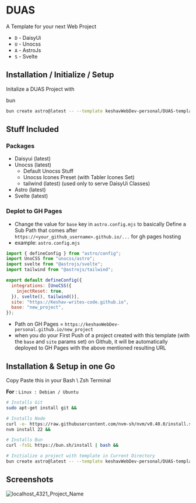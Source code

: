 # DUAS

A Template for your next Web Project

- `D` - DaisyUi
- `U` - Unocss
- `A` - AstroJs
- `S` - Svelte


## Installation / Initialize / Setup

Initalize a DUAS Project with

bun
```bash
bun create astro@latest -- --template keshavWebDev-personal/DUAS-template#master
```

## Stuff Included
### Packages
- Daisyui (latest)
- Unocss (latest)
  - Default Unocss Stuff
  - Unocss Icones Preset (with Tabler Icones Set)
  - tailwind (latest) (used only to serve DaisyUi Classes)
- Astro (latest)
- Svelte (latest)
### Deplot to GH Pages
- Change the value for `base` key in `astro.config.mjs` to basically Define a Sub Path that comes after `https://<your_github_username>.github.io/...` for gh pages hosting
- example: `astro.config.mjs`
```js
import { defineConfig } from "astro/config";
import UnoCSS from "unocss/astro";
import svelte from "@astrojs/svelte";
import tailwind from "@astrojs/tailwind";

export default defineConfig({
  integrations: [UnoCSS({
    injectReset: true,
  }), svelte(), tailwind()],
  site: "https://Keshav-writes-code.github.io",
  base: "new_project",
});
```
- Path on GH Pages = `https://keshavWebDev-personal.github.io/new_project`
- when you do your First Push of a project created with this template (with the `base` and `site` params set) on Github, it will be automatically deployed to GH Pages with the above mentioned resulting URL  


## Installation & Setup in one Go

Copy Paste this in your Bash \ Zsh Terminal

**For** : `Linux : Debian / Ubuntu`
```bash
# Installs Git
sudo apt-get install git &&

# Installs Node
curl -o- https://raw.githubusercontent.com/nvm-sh/nvm/v0.40.0/install.sh | bash &&
nvm install 22 &&

# Installs Bun
curl -fsSL https://bun.sh/install | bash &&

# Initialize a project with template in Current Directory
bun create astro@latest -- --template keshavWebDev-personal/DUAS-template#master

```


## Screenshots

![localhost_4321_Project_Name](https://github.com/user-attachments/assets/1e772f1e-e4a3-4a6d-8f55-5b97283d01f7)


